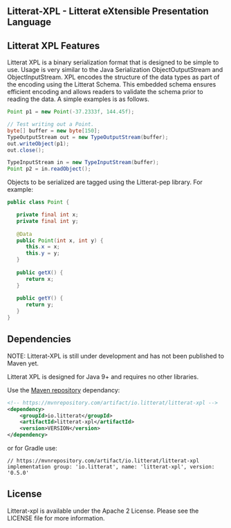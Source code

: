 
Litterat-XPL - Litterat eXtensible Presentation Language
------------------------------------------------


## Litterat XPL Features

Litterat XPL is a binary serialization format that is designed to be simple to use. Usage is very similar to the Java Serialization ObjectOutputStream and ObjectInputStream. XPL encodes the structure of the data types as part of the encoding using the Litterat Schema. This embedded schema ensures efficient encoding and allows readers to validate the schema prior to reading the data. A simple examples is as follows.

```.java
Point p1 = new Point(-37.2333f, 144.45f);

// Test writing out a Point.
byte[] buffer = new byte[150];
TypeOutputStream out = new TypeOutputStream(buffer);
out.writeObject(p1);
out.close();

TypeInputStream in = new TypeInputStream(buffer);
Point p2 = in.readObject();
```

Objects to be serialized are tagged using the Litterat-pep library. For example:

```.java
public class Point {

   private final int x;
   private final int y;
   
   @Data
   public Point(int x, int y) {
      this.x = x;
      this.y = y;
   }
   
   public getX() {
      return x;
   }
   
   public getY() {
      return y;
   }
}
```


## Dependencies

NOTE: Litterat-XPL is still under development and has not been published to Maven yet.

Litterat XPL is designed for Java 9+ and requires no other libraries.

Use the [Maven repository](https://mvnrepository.com/artifact/io.litterat/litterat) dependancy:


```.xml
<!-- https://mvnrepository.com/artifact/io.litterat/litterat-xpl -->
<dependency>
    <groupId>io.litterat</groupId>
    <artifactId>litterat-xpl</artifactId>
    <version>VERSION</version>
</dependency>
```

or for Gradle use:

```
// https://mvnrepository.com/artifact/io.litterat/litterat-xpl
implementation group: 'io.litterat', name: 'litterat-xpl', version: '0.5.0'
```

## License

Litterat-xpl is available under the Apache 2 License. Please see the LICENSE file for more information.
